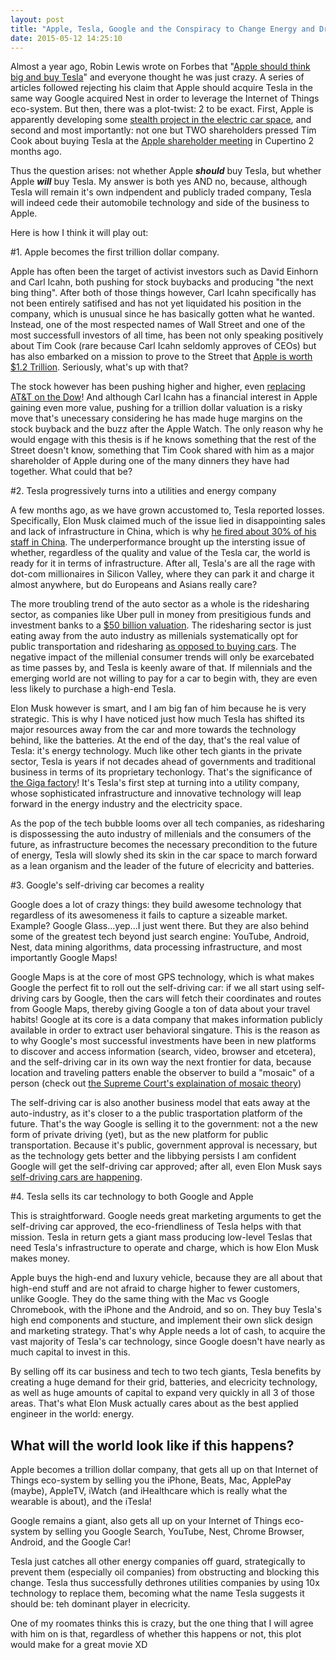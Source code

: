 ```yaml
---
layout: post
title: "Apple, Tesla, Google and the Conspiracy to Change Energy and Driving"
date: 2015-05-12 14:25:10
---
```


Almost a year ago, Robin Lewis wrote on Forbes that "[Apple should think big and buy Tesla](http://www.forbes.com/sites/robinlewis/2014/05/15/buying-beats-bah-why-apple-should-think-big-and-buy-tesla/)" and everyone thought he was just crazy. A series of articles followed rejecting his claim that Apple should acquire Tesla in the same way Google acquired Nest in order to leverage the Internet of Things eco-system. But then, there was a plot-twist: 2 to be exact. First, Apple is apparently developing some [stealth project in the electric car space](http://www.huffingtonpost.com/2015/02/19/apple-electric-car_n_6715336.html), and second and most importantly: not one but TWO shareholders pressed Tim Cook about buying Tesla at the [Apple shareholder meeting](http://www.ft.com/fastft/289342) in Cupertino 2 months ago. 

Thus the question arises: not whether Apple ***should*** buy Tesla, but whether Apple ***will*** buy Tesla. My answer is both yes AND no, because, although Tesla will remain it's own indpendent and publicly traded company, Tesla will indeed cede their automobile technology and side of the business to Apple. 

Here is how I think it will play out:

#1. Apple becomes the first trillion dollar company. 

Apple has often been the target of activist investors such as David Einhorn and Carl Icahn, both pushing for stock buybacks and producing "the next bing thing". After both of those things however, Carl Icahn specifically has not been entirely satifised and has not yet liquidated his position in the company, which is unusual since he has basically gotten what he wanted. Instead, one of the most respected names of Wall Street and one of the most successfull investors of all time, has been not only speaking positively about Tim Cook (rare because Carl Icahn seldomly approves of CEOs) but has also embarked on a mission to prove to the Street that [Apple is worth $1.2 Trillion](http://www.bloomberg.com/news/articles/2014-10-09/five-reasons-why-icahn-says-apple-is-worth-1-2-trillion). Seriously, what's up with that?

The stock however has been pushing higher and higher, even [replacing AT&T on the Dow](http://www.cnbc.com/id/102459031)! And although Carl Icahn has a financial interest in Apple gaining even more value, pushing for a trillion dollar valuation is a risky move that's unecessary considering he has made huge margins on the stock buyback and the buzz after the Apple Watch. The only reason why he would engage with this thesis is if he knows something that the rest of the Street doesn't know, something that Tim Cook shared with him as a major shareholder of Apple during one of the many dinners they have had together. What could that be? 

#2. Tesla progressively turns into a utilities and energy company

A few months ago, as we have grown accustomed to, Tesla reported losses. Specifically, Elon Musk claimed much of the issue lied in disappointing sales and lack of infrastructure in China, which is why [he fired about 30% of his staff in China](http://www.cnbc.com/id/102459031). The underperformance brought up the intersting issue of whether, regardless of the quality and value of the Tesla car, the world is ready for it in terms of infrastructure. After all, Tesla's are all the rage with dot-com millionaires in Silicon Valley, where they can park it and charge it almost anywhere, but do Europeans and Asians really care? 

The more troubling trend of the auto sector as a whole is the ridesharing sector, as companies like Uber pull in money from presitigious funds and investment banks to a [$50 billion valuation](http://money.cnn.com/2015/05/11/investing/uber-50-billion-valuation/index.html). The ridesharing sector is just eating away from the auto industry as millenials systematically opt for public transportation and ridesharing [as opposed to buying cars](http://www.npr.org/2013/08/21/209579037/why-millennials-are-ditching-cars-and-redefining-ownership). The negative impact of the millenial consumer trends will only be exarcebated as time passes by, and Tesla is keenly aware of that. If milennials and the emerging world are not willing to pay for a car to begin with, they are even less likely to purchase a high-end Tesla.

Elon Musk however is smart, and I am big fan of him because he is very strategic. This is why I have noticed just how much Tesla has shifted its major resources away from the car and more towards the technology behind, like the batteries. At the end of the day, that's the real value of Tesla: it's energy technology. Much like other tech giants in the private sector, Tesla is years if not decades ahead of governments and traditional business in terms of its proprietary techonlogy. That's the significance of [the Giga factory](http://www.greentechmedia.com/articles/read/Teslas-Giga-Battery-Factory-Threatens-the-Auto-Utility-and-Building-Contr?utm_source=feedburner&utm_medium=feed&utm_campaign=Feed%3A+greentechmedia%2Fnews+%28Greentech+Media%3A+News%29)! It's Tesla's first step at turning into a utility company, whose sophisticated infrastructure and innovative technology will leap forward in the energy industry and the electricity space. 

As the pop of the tech bubble looms over all tech companies, as ridesharing is dispossessing the auto industry of millenials and the consumers of the future, as infrastructure becomes the necessary precondition to the future of energy, Tesla will slowly shed its skin in the car space to march forward as a lean organism and the leader of the future of elecricity and batteries.  

#3. Google's self-driving car becomes a reality

Google does a lot of crazy things: they build awesome technology that regardless of its awesomeness it fails to capture a sizeable market. Example? Google Glass...yep...I just went there. But they are also behind some of the greatest tech beyond just search engine: YouTube, Android, Nest, data mining algorithms, data processing infrastructure, and most importantly Google Maps!

Google Maps is at the core of most GPS technology, which is what makes Google the perfect fit to roll out the self-driving car: if we all start using self-driving cars by Google, then the cars will fetch their coordinates and routes from Google Maps, thereby giving Google a ton of data about your travel habits! Google at its core is a data company that makes information publicly available in order to extract user behavioral singature. This is the reason as to why Google's most successful investments have been in new platforms to discover and access information (search, video, browser and etcetera), and the self-driving car in its own way the next frontier for data, because location and traveling patters enable the observer to build a "mosaic" of a person (check out [the Supreme Court's explaination of mosaic theory](http://scholarship.law.missouri.edu/cgi/viewcontent.cgi?article=1392&context=facpubs))

The self-driving car is also another business model that eats away at the auto-industry, as it's closer to a the public trasportation platform of the future. That's the way Google is selling it to the government: not a the new form of private driving (yet), but as the new platform for public transportation. Because it's public, government approval is necessary, but as the technology gets better and the libbying persists I am confident Google will get the self-driving car approved; after all, even Elon Musk says [self-driving cars are happening](http://www.nytimes.com/2015/03/20/business/elon-musk-says-self-driving-tesla-cars-will-be-in-the-us-by-summer.html?_r=0).

#4. Tesla sells its car technology to both Google and Apple

This is straightforward. Google needs great marketing arguments to get the self-driving car approved, the eco-friendliness of Tesla helps with that mission. Tesla in return gets a giant mass producing low-level Teslas that need Tesla's infrastructure to operate and charge, which is how Elon Musk makes money.

Apple buys the high-end and luxury vehicle, because they are all about that high-end stuff and are not afraid to charge higher to fewer customers, unlike Google. They do the same thing with the Mac vs Google Chromebook, with the iPhone and the Android, and so on. They buy Tesla's high end components and stucture, and implement their own slick design and marketing strategy. That's why Apple needs a lot of cash, to acquire the vast majority of Tesla's car technology, since Google doesn't have nearly as much capital to invest in this.

By selling off its car business and tech to two tech giants, Tesla benefits by creating a huge demand for their grid, batteries, and elecricity technology, as well as huge amounts of capital to expand very quickly in all 3 of those areas. That's what Elon Musk actually cares about as the best applied engineer in the world: energy.  

## What will the world look like if this happens?

Apple becomes a trillion dollar company, that gets all up on that Internet of Things eco-system by selling you the iPhone, Beats, Mac, ApplePay (maybe), AppleTV, iWatch (and iHealthcare which is really what the wearable is about), and the iTesla! 

Google remains a giant, also gets all up on your Internet of Things eco-system by selling you Google Search, YouTube, Nest, Chrome Browser, Android, and the Google Car!

Tesla just catches all other energy companies off guard, strategically to prevent them (especially oil companies) from obstructing and blocking this change. Tesla thus successfully dethrones utilities companies by using 10x technology to replace them, becoming what the name Tesla suggests it should be: teh dominant player in elecricity. 

One of my roomates thinks this is crazy, but the one thing that I will agree with him on is that, regardless of whether this happens or not, this plot would make for a great movie XD
